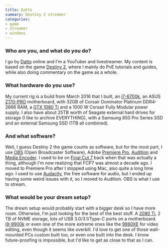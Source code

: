 ```yaml
---
title: Datto
summary: Destiny 2 streamer 
categories:
- game
- streamer
- windows
---
```


### Who are you, and what do you do?

I go by [Datto](https://www.youtube.com/user/DattoDoesDestiny "Datto's YouTube account.") online and I'm a YouTuber and livestreamer. My content is based on the game [Destiny 2][destiny-2], where I mainly do PvE tutorials and guides, while also doing commentary on the game as a whole.

### What hardware do you use?

My current rig is a build from March 2016 that I built, an [i7-6700k][core-i7-6700k], an ASUS [Z170-PRO][] motherboard, with 32GB of Corsair Dominator Platinum DDR4-2666 RAM, a [GTX 1080 Ti][geforce-gtx-1080-ti] and a 1000 W Corsair Fully Modular power supply. I also have about 25TB worth of Seagate external hard drives for storage (I like to archive EVERYTHING), with a Samsung 850 Pro Series SSD and an external Samsung SSD (1TB all combined).

### And what software?

Well, I guess Destiny 2 the game counts as software, but for the most part, I use [OBS][obs-studio] (Open Broadcaster Software), Adobe [Premiere Pro][premiere-pro], [Audition][] and [Media Encoder][media-encoder]. I used to be on [Final Cut 7][final-cut-pro] back when that was actually a thing, although I'm now realizing that FCP7 was almost a decade ago. I moved to Premiere Pro after I stopped using Mac, also quite a long time ago. I used to use [Audacity][], the free software for audio, but I ended up having some weird issues with it, so I moved to Audition. OBS is what I use to stream.

### What would be your dream setup?

The dream setup would probably start with a bigger desk so I have more room. Otherwise, I'm just looking for the best of the best stuff. A [2080 Ti][geforce-rtx-2080-ti], 2 TB of NVME storage, lots of USB 3.0/3.1/Type-C ports on a motherboard. [i9-9900k][core-i9-9900k] or even one of the more extreme ones like the [9980XE][core-i9-9980xe] for video editing, even though it seems like overkill. I'd love to get one of those wall-mounted PCs custom built too, or even one built into the desk. I know future-proofing is impossible, but I'd like to get as close to that as I can.

[audacity]: https://sourceforge.net/projects/audacity/ "An open-source, cross-platform audio editor."
[audition]: https://creative.adobe.com/products/audition "An audio editing software suite."
[core-i7-6700k]: https://ark.intel.com/products/88195/Intel-Core-i7-6700K-Processor-8M-Cache-up-to-4_20-GHz "A computer processor."
[core-i9-9900k]: https://www.intel.com/content/www/us/en/products/processors/core/i9-processors/i9-9900k.html "A CPU."
[core-i9-9980xe]: https://www.intel.com/content/www/us/en/products/processors/core/x-series/i9-9980xe.html "A CPU."
[destiny-2]: https://www.destinythegame.com/ "A looter shooter MMO."
[final-cut-pro]: https://en.wikipedia.org/wiki/Final_Cut_Pro "A nonlinear video editor."
[geforce-gtx-1080-ti]: https://www.nvidia.com/en-us/geforce/products/10series/geforce-gtx-1080-ti/ "A graphics card."
[geforce-rtx-2080-ti]: https://www.nvidia.com/en-us/geforce/graphics-cards/rtx-2080-ti/ "A graphics card."
[media-encoder]: https://creative.adobe.com/products/media-encoder "Software for encoding video for broadcast and the web."
[obs-studio]: https://obsproject.com/ "Video recording and streaming software."
[premiere-pro]: https://en.wikipedia.org/wiki/Adobe_Premiere_Pro "A video editing suite."
[z170-pro]: https://www.asus.com/us/Motherboards/Z170-PRO/ "A motherboard."

